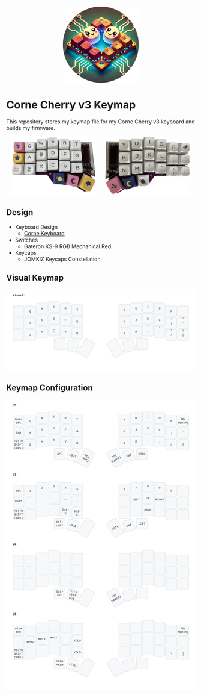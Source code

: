 <p align="center">
    <img src="./imgs/corne_cherry_logo.png" width="40%" />
</p>

# Corne Cherry v3 Keymap
This repository stores my keymap file for my Corne Cherry v3 keyboard and builds my firmware.

<p align="center">
    <img src="./imgs/corne_left.png" width="45%" style="margin-right: 10px;" />
    <img src="./imgs/corne_right.png" width="45%" style="margin-left: 10px;" />
</p>

## Design
- Keyboard Design
    - [Corne Keyboard](https://github.com/foostan/crkbd/tree/v3-final)
- Switches
    - Gateron KS-9 RGB Mechanical Red
- Keycaps
    - JOMKIZ Keycaps Constellation

## Visual Keymap

<img src="./imgs/visual_keymap.svg" />

## Keymap Configuration

<img src="./imgs/corne_keymap.svg" />
